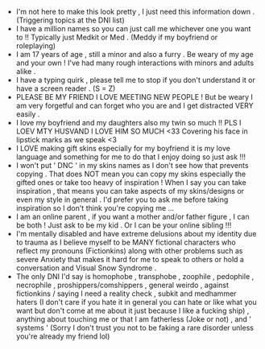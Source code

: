 - I'm not here to make this look pretty , I just need this information down . (Triggering topics at the DNI list)
- I have a million names so you can just call me whichever one you want to !! Typically just Medkit or Med . (Meddy if my boyfriend or roleplaying)
- I am 17 years of age , still a minor and also a furry . Be weary of my age and your own ! I've had many rough interactions with minors and adults alike .
- I have a typing quirk , please tell me to stop if you don't understand it or have a screen reader . (S = Z)
- PLEASE BE MY FRIEND I LOVE MEETING NEW PEOPLE ! But be weary I am very forgetful and can forget who you are and I get distracted VERY easily .
- I love my boyfriend and my daughters also my twin so much !! PLS I LOEV MTY HUSVAND I LOVE HIM SO MUCH <33 Covering his face in lipstick marks as we speak <3
- I LOVE making gift skins especially for my boyfriend it is my love language and something for me to do that I enjoy doing so just ask !!!
- I won't put ' DNC ' in my skins names as I don't see how that prevents copying . That does NOT mean you can copy my skins especially the gifted ones or take too heavy of inspiration ! When I say you can take inspiration , that means you can take aspects of my skins/designs or even my style in general . I'd prefer you to ask me before taking inspiration so I don't think you're copying me ...
- I am an online parent , if you want a mother and/or father figure , I can be both ! Just ask to be my kid . Or I can be your online sibling !!!
- I'm mentally disabled and have extreme delusions about my identity due to trauma as I believe myself to be MANY fictional characters who reflect my pronouns (Fictionkins) along with other problems such as severe Anxiety that makes it hard for me to speak to others or hold a conversation and Visual Snow Syndrome .
- The only DNI I'd say is homophobe , transphobe , zoophile , pedophile , necrophile , proshippers/comshippers , general weirdo , against fictionkins / saying I need a reality check , subkit and medhammer haters (I don't care if you hate it in general you can hate or like what you want but don't come at me about it just because I like a fucking ship) , anything about touching me or that I am fatherless (Joke or not) , and ' systems ' (Sorry I don't trust you not to be faking a rare disorder unless you're already my friend lol) 
